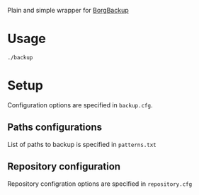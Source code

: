 Plain and simple wrapper for [BorgBackup][1]

# Usage
```
./backup
```

# Setup
Configuration options are specified in `backup.cfg`. 

## Paths configurations
List of paths to backup is specified in `patterns.txt`

## Repository configuration
Repository configration options are specified in `repository.cfg`


[1]: https://github.com/borgbackup/borg
